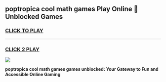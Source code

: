 
## poptropica cool math games Play Online 👋 Unblocked Games
<h3>
<a href="https://news.freeplayer.one?title=poptropica_cool_math_games&ref=17CMG">CLICK TO PLAY</a></h3>
<hr>

<h3>
<a href="https://news.freeplayer.one?title=poptropica_cool_math_games&ref=17CMG">CLICK 2 PLAY</a>
  
</h3>

<a href="https://news.freeplayer.one?title=poptropica_cool_math_games&ref=17CMG/"><img src="https://clearcache.store/games.png"></a>


**poptropica cool math games games unblocked: Your Gateway to Fun and Accessible Online Gaming**

